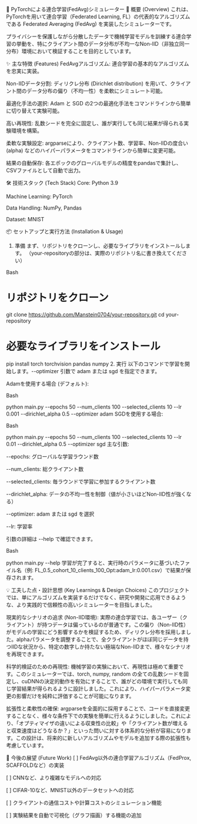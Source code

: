 🚀 PyTorchによる連合学習(FedAvg)シミュレーター
📝 概要 (Overview)
これは、PyTorchを用いて連合学習（Federated Learning, FL）の代表的なアルゴリズムである Federated Averaging (FedAvg) を実装したシミュレーターです。

プライバシーを保護しながら分散したデータで機械学習モデルを訓練する連合学習の挙動を、特にクライアント間のデータ分布が不均一なNon-IID（非独立同一分布）環境において検証することを目的としています。

✨ 主な特徴 (Features)
FedAvgアルゴリズム: 連合学習の基本的なアルゴリズムを忠実に実装。

Non-IIDデータ分割: ディリクレ分布 (Dirichlet distribution) を用いて、クライアント間のデータ分布の偏り（不均一性）を柔軟にシミュレート可能。

最適化手法の選択: Adam と SGD の2つの最適化手法をコマンドラインから簡単に切り替えて実験可能。

高い再現性: 乱数シードを完全に固定し、誰が実行しても同じ結果が得られる実験環境を構築。

柔軟な実験設定: argparseにより、クライアント数、学習率、Non-IIDの度合い (alpha) などのハイパーパラメータをコマンドラインから簡単に変更可能。

結果の自動保存: 各エポックのグローバルモデルの精度をpandasで集計し、CSVファイルとして自動で出力。

🛠️ 技術スタック (Tech Stack)
Core: Python 3.9

Machine Learning: PyTorch

Data Handling: NumPy, Pandas

Dataset: MNIST

📦 セットアップと実行方法 (Installation & Usage)
1. 準備
まず、リポジトリをクローンし、必要なライブラリをインストールします。
（your-repositoryの部分は、実際のリポジトリ名に書き換えてください）

Bash

# リポジトリをクローン
git clone https://github.com/Manstein0704/your-repository.git
cd your-repository

# 必要なライブラリをインストール
pip install torch torchvision pandas numpy
2. 実行
以下のコマンドで学習を開始します。--optimizer 引数で adam または sgd を指定できます。

Adamを使用する場合 (デフォルト):

Bash

python main.py --epochs 50 --num_clients 100 --selected_clients 10 --lr 0.001 --dirichlet_alpha 0.5 --optimizer adam
SGDを使用する場合:

Bash

python main.py --epochs 50 --num_clients 100 --selected_clients 10 --lr 0.01 --dirichlet_alpha 0.5 --optimizer sgd
主な引数:

--epochs: グローバルな学習ラウンド数

--num_clients: 総クライアント数

--selected_clients: 毎ラウンドで学習に参加するクライアント数

--dirichlet_alpha: データの不均一性を制御（値が小さいほどNon-IID性が強くなる）

--optimizer: adam または sgd を選択

--lr: 学習率

引数の詳細は --help で確認できます。

Bash

python main.py --help
学習が完了すると、実行時のパラメータに基づいたファイル名（例: FL_0.5_cohort_10_clients_100_Opt:adam_lr:0.001.csv）で結果が保存されます。

💡 工夫した点・設計思想 (Key Learnings & Design Choices)
このプロジェクトでは、単にアルゴリズムを実装するだけでなく、研究や開発に応用できるような、より実践的で信頼性の高いシミュレーターを目指しました。

現実的なシナリオの追求 (Non-IID環境):
実際の連合学習では、各ユーザー（クライアント）が持つデータは偏っているのが普通です。この偏り（Non-IID性）がモデルの学習にどう影響するかを検証するため、ディリクレ分布を採用しました。alphaパラメータを調整することで、全クライアントがほぼ同じデータを持つIIDな状況から、特定の数字しか持たない極端なNon-IIDまで、様々なシナリオを再現できます。

科学的検証のための再現性:
機械学習の実験において、再現性は極めて重要です。このシミュレーターでは、torch, numpy, random の全ての乱数シードを固定し、cuDNNの決定的動作を有効にすることで、誰がどの環境で実行しても同じ学習結果が得られるように設計しました。これにより、ハイパーパラメータ変更の影響だけを純粋に評価することが可能になります。

拡張性と柔軟性の確保:
argparseを全面的に採用することで、コードを直接変更することなく、様々な条件下での実験を簡単に行えるようにしました。これにより、「オプティマイザの違いによる収束性の比較」や「クライアント数が増えると収束速度はどうなるか？」といった問いに対する体系的な分析が容易になります。この設計は、将来的に新しいアルゴリズムやモデルを追加する際の拡張性も考慮しています。

🌱 今後の展望 (Future Work)
[ ] FedAvg以外の連合学習アルゴリズム（FedProx, SCAFFOLDなど）の実装

[ ] CNNなど、より複雑なモデルへの対応

[ ] CIFAR-10など、MNIST以外のデータセットへの対応

[ ] クライアントの通信コストや計算コストのシミュレーション機能

[ ] 実験結果を自動で可視化（グラフ描画）する機能の追加
